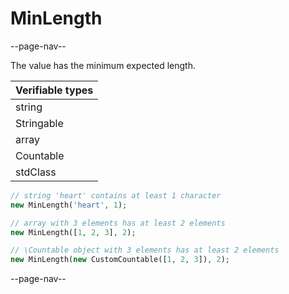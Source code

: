 # MinLength

--page-nav--

The value has the minimum expected length.

| Verifiable types |
|:--               |
| string           |
| Stringable       |
| array            |
| Countable        |
| stdClass         |

```php
// string 'heart' contains at least 1 character
new MinLength('heart', 1);

// array with 3 elements has at least 2 elements
new MinLength([1, 2, 3], 2);

// \Countable object with 3 elements has at least 2 elements
new MinLength(new CustomCountable([1, 2, 3]), 2);
```

--page-nav--
